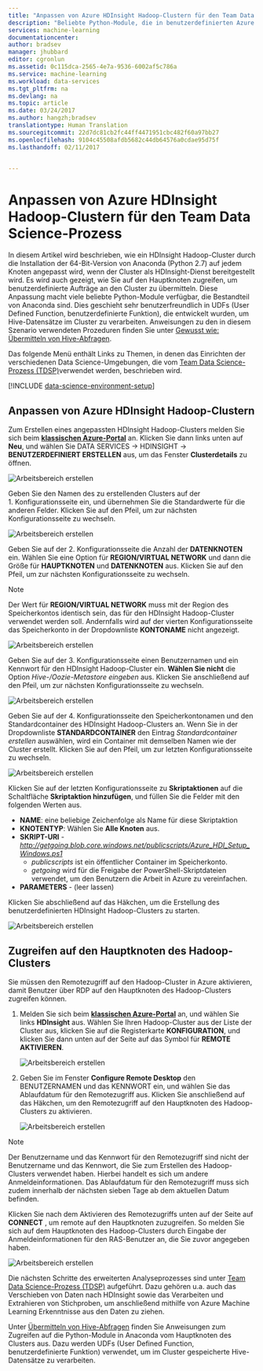 ```yaml
---
title: "Anpassen von Azure HDInsight Hadoop-Clustern für den Team Data Science-Prozess | Microsoft Docs"
description: "Beliebte Python-Module, die in benutzerdefinierten Azure HDInsight Hadoop-Clustern zur Verfügung gestellt werden."
services: machine-learning
documentationcenter: 
author: bradsev
manager: jhubbard
editor: cgronlun
ms.assetid: 0c115dca-2565-4e7a-9536-6002af5c786a
ms.service: machine-learning
ms.workload: data-services
ms.tgt_pltfrm: na
ms.devlang: na
ms.topic: article
ms.date: 03/24/2017
ms.author: hangzh;bradsev
translationtype: Human Translation
ms.sourcegitcommit: 22d7dc81cb2fc44ff4471951cbc482f60a97bb27
ms.openlocfilehash: 9104c45508afdb5682c44db64576a0cdae95d75f
ms.lasthandoff: 02/11/2017


---
```

# <a name="customize-azure-hdinsight-hadoop-clusters-for-the-team-data-science-process"></a>Anpassen von Azure HDInsight Hadoop-Clustern für den Team Data Science-Prozess
In diesem Artikel wird beschrieben, wie ein HDInsight Hadoop-Cluster durch die Installation der 64-Bit-Version von Anaconda (Python 2.7) auf jedem Knoten angepasst wird, wenn der Cluster als HDInsight-Dienst bereitgestellt wird. Es wird auch gezeigt, wie Sie auf den Hauptknoten zugreifen, um benutzerdefinierte Aufträge an den Cluster zu übermitteln. Diese Anpassung macht viele beliebte Python-Module verfügbar, die Bestandteil von Anaconda sind. Dies geschieht sehr benutzerfreundlich in UDFs (User Defined Function, benutzerdefinierte Funktion), die entwickelt wurden, um Hive-Datensätze im Cluster zu verarbeiten. Anweisungen zu den in diesem Szenario verwendeten Prozeduren finden Sie unter [Gewusst wie: Übermitteln von Hive-Abfragen](machine-learning-data-science-move-hive-tables.md#submit).

Das folgende Menü enthält Links zu Themen, in denen das Einrichten der verschiedenen Data Science-Umgebungen, die vom [Team Data Science-Prozess (TDSP)](data-science-process-overview.md)verwendet werden, beschrieben wird.

[!INCLUDE [data-science-environment-setup](../../includes/cap-setup-environments.md)]

## <a name="customize"></a>Anpassen von Azure HDInsight Hadoop-Clustern
Zum Erstellen eines angepassten HDInsight Hadoop-Clusters melden Sie sich beim [**klassischen Azure-Portal**](https://manage.windowsazure.com/) an. Klicken Sie dann links unten auf **Neu**, und wählen Sie DATA SERVICES -> HDINSIGHT -> **BENUTZERDEFINIERT ERSTELLEN** aus, um das Fenster **Clusterdetails** zu öffnen. 

![Arbeitsbereich erstellen](./media/machine-learning-data-science-customize-hadoop-cluster/customize-cluster-img1.png)

Geben Sie den Namen des zu erstellenden Clusters auf der 1. Konfigurationsseite ein, und übernehmen Sie die Standardwerte für die anderen Felder. Klicken Sie auf den Pfeil, um zur nächsten Konfigurationsseite zu wechseln. 

![Arbeitsbereich erstellen](./media/machine-learning-data-science-customize-hadoop-cluster/customize-cluster-img1.png)

Geben Sie auf der 2. Konfigurationsseite die Anzahl der **DATENKNOTEN** ein. Wählen Sie eine Option für **REGION/VIRTUAL NETWORK** und dann die Größe für **HAUPTKNOTEN** und **DATENKNOTEN** aus. Klicken Sie auf den Pfeil, um zur nächsten Konfigurationsseite zu wechseln.

> [!NOTE]
> Der Wert für **REGION/VIRTUAL NETWORK** muss mit der Region des Speicherkontos identisch sein, das für den HDInsight Hadoop-Cluster verwendet werden soll. Andernfalls wird auf der vierten Konfigurationsseite das Speicherkonto in der Dropdownliste **KONTONAME** nicht angezeigt.
> 
> 

![Arbeitsbereich erstellen](./media/machine-learning-data-science-customize-hadoop-cluster/customize-cluster-img3.png)

Geben Sie auf der 3. Konfigurationsseite einen Benutzernamen und ein Kennwort für den HDInsight Hadoop-Cluster ein. **Wählen Sie nicht** die Option *Hive-/Oozie-Metastore eingeben* aus. Klicken Sie anschließend auf den Pfeil, um zur nächsten Konfigurationsseite zu wechseln. 

![Arbeitsbereich erstellen](./media/machine-learning-data-science-customize-hadoop-cluster/customize-cluster-img4.png)

Geben Sie auf der 4. Konfigurationsseite den Speicherkontonamen und den Standardcontainer des HDInsight Hadoop-Clusters an. Wenn Sie in der Dropdownliste **STANDARDCONTAINER** den Eintrag *Standardcontainer erstellen* auswählen, wird ein Container mit demselben Namen wie der Cluster erstellt. Klicken Sie auf den Pfeil, um zur letzten Konfigurationsseite zu wechseln.

![Arbeitsbereich erstellen](./media/machine-learning-data-science-customize-hadoop-cluster/customize-cluster-img5.png)

Klicken Sie auf der letzten Konfigurationsseite zu **Skriptaktionen** auf die Schaltfläche **Skriptaktion hinzufügen**, und füllen Sie die Felder mit den folgenden Werten aus.

* **NAME**: eine beliebige Zeichenfolge als Name für diese Skriptaktion
* **KNOTENTYP**: Wählen Sie **Alle Knoten** aus.
* **SKRIPT-URI** - *http://getgoing.blob.core.windows.net/publicscripts/Azure_HDI_Setup_Windows.ps1* 
  * *publicscripts* ist ein öffentlicher Container im Speicherkonto. 
  * *getgoing* wird für die Freigabe der PowerShell-Skriptdateien verwendet, um den Benutzern die Arbeit in Azure zu vereinfachen.
* **PARAMETERS** - (leer lassen)

Klicken Sie abschließend auf das Häkchen, um die Erstellung des benutzerdefinierten HDInsight Hadoop-Clusters zu starten. 

![Arbeitsbereich erstellen](./media/machine-learning-data-science-customize-hadoop-cluster/script-actions.png)

## <a name="headnode"></a> Zugreifen auf den Hauptknoten des Hadoop-Clusters
Sie müssen den Remotezugriff auf den Hadoop-Cluster in Azure aktivieren, damit Benutzer über RDP auf den Hauptknoten des Hadoop-Clusters zugreifen können. 

1. Melden Sie sich beim [**klassischen Azure-Portal**](https://manage.windowsazure.com/) an, und wählen Sie links **HDInsight** aus. Wählen Sie Ihren Hadoop-Cluster aus der Liste der Cluster aus, klicken Sie auf die Registerkarte **KONFIGURATION**, und klicken Sie dann unten auf der Seite auf das Symbol für **REMOTE AKTIVIEREN**.
   
    ![Arbeitsbereich erstellen](./media/machine-learning-data-science-customize-hadoop-cluster/enable-remote-access-1.png)
2. Geben Sie im Fenster **Configure Remote Desktop** den BENUTZERNAMEN und das KENNWORT ein, und wählen Sie das Ablaufdatum für den Remotezugriff aus. Klicken Sie anschließend auf das Häkchen, um den Remotezugriff auf den Hauptknoten des Hadoop-Clusters zu aktivieren.
   
    ![Arbeitsbereich erstellen](./media/machine-learning-data-science-customize-hadoop-cluster/enable-remote-access-2.png)

> [!NOTE]
> Der Benutzername und das Kennwort für den Remotezugriff sind nicht der Benutzername und das Kennwort, die Sie zum Erstellen des Hadoop-Clusters verwendet haben. Hierbei handelt es sich um andere Anmeldeinformationen. Das Ablaufdatum für den Remotezugriff muss sich zudem innerhalb der nächsten sieben Tage ab dem aktuellen Datum befinden.
> 
> 

Klicken Sie nach dem Aktivieren des Remotezugriffs unten auf der Seite auf **CONNECT** , um remote auf den Hauptknoten zuzugreifen. So melden Sie sich auf dem Hauptknoten des Hadoop-Clusters durch Eingabe der Anmeldeinformationen für den RAS-Benutzer an, die Sie zuvor angegeben haben.

![Arbeitsbereich erstellen](./media/machine-learning-data-science-customize-hadoop-cluster/enable-remote-access-3.png)

Die nächsten Schritte des erweiterten Analyseprozesses sind unter [Team Data Science-Prozess (TDSP)](https://azure.microsoft.com/documentation/learning-paths/cortana-analytics-process/) aufgeführt. Dazu gehören u.a. auch das Verschieben von Daten nach HDInsight sowie das Verarbeiten und Extrahieren von Stichproben, um anschließend mithilfe von Azure Machine Learning Erkenntnisse aus den Daten zu ziehen.

Unter [Übermitteln von Hive-Abfragen](machine-learning-data-science-move-hive-tables.md#submit) finden Sie Anweisungen zum Zugreifen auf die Python-Module in Anaconda vom Hauptknoten des Clusters aus. Dazu werden UDFs (User Defined Function, benutzerdefinierte Funktion) verwendet, um im Cluster gespeicherte Hive-Datensätze zu verarbeiten.


